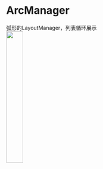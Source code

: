# ArcManager
弧形的LayoutManager，列表循环展示<br/>
<img src="https://github.com/kingpei999/ArcManager/blob/master/untitled.gif" width="30%" height="30%">
